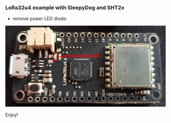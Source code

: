 ### LoRa32u4 example with SleepyDog and SHT2x

- remove power LED diode:

![image](https://github.com/heximcz/LoRa32u4_SleepyDog_SHT2x/blob/master/files/lora32u4.jpg)

Enjoy!